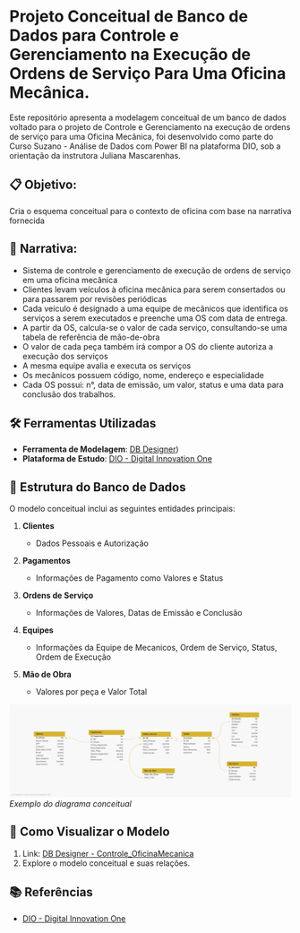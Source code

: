 # Projeto Conceitual de Banco de Dados para Controle e Gerenciamento na Execução de Ordens de Serviço Para Uma Oficina Mecânica.

Este repositório apresenta a modelagem conceitual de um banco de dados voltado para o projeto de Controle e Gerenciamento na execução de ordens de serviço para uma Oficina Mecânica, foi desenvolvido como parte do Curso Suzano - Análise de Dados com Power BI na plataforma DIO, sob a orientação da instrutora Juliana Mascarenhas.  

## 📋 Objetivo:
Cria o esquema conceitual para o contexto de oficina com base na narrativa fornecida

## :page_facing_up: Narrativa:
- Sistema de controle e gerenciamento de execução de ordens de serviço em uma oficina mecânica
- Clientes levam veículos à oficina mecânica para serem consertados ou para passarem por revisões  periódicas
- Cada veículo é designado a uma equipe de mecânicos que identifica os serviços a serem executados e preenche uma OS com data de entrega.
- A partir da OS, calcula-se o valor de cada serviço, consultando-se uma tabela de referência de mão-de-obra
- O valor de cada peça também irá compor a OS do cliente autoriza a execução dos serviços
- A mesma equipe avalia e executa os serviços
- Os mecânicos possuem código, nome, endereço e especialidade
- Cada OS possui: n°, data de emissão, um valor, status e uma data para conclusão dos trabalhos.

## 🛠️ Ferramentas Utilizadas  

- **Ferramenta de Modelagem**: [DB Designer](https://erd.dbdesigner.net/))  
- **Plataforma de Estudo**: [DIO - Digital Innovation One](https://web.dio.me/)  

## 📖 Estrutura do Banco de Dados  

O modelo conceitual inclui as seguintes entidades principais:  

1. **Clientes**  
   - Dados Pessoais e Autorização

2. **Pagamentos**  
   - Informações de Pagamento como Valores e Status

3. **Ordens de Serviço**  
   - Informações de Valores, Datas de Emissão e Conclusão 

4. **Equipes**  
   - Informações da Equipe de Mecanicos, Ordem de Serviço, Status, Ordem de Execução

5. **Mão de Obra**
   - Valores por peça e Valor Total

![Diagrama do Banco de Dados](controle_oficinamecanica_1.png)  
*Exemplo do diagrama conceitual*  

## 🚀 Como Visualizar o Modelo  

1. Link: [DB Designer - Controle_OficinaMecanica](https://dbdesigner.page.link/zbK1VTB79DdJbmB69)
3. Explore o modelo conceitual e suas relações.  

## 📚 Referências  

- [DIO - Digital Innovation One](https://web.dio.me/)  
